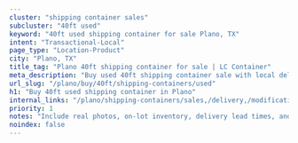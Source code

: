```yaml
---
cluster: "shipping container sales"
subcluster: "40ft used"
keyword: "40ft used shipping container for sale Plano, TX"
intent: "Transactional-Local"
page_type: "Location-Product"
city: "Plano, TX"
title_tag: "Plano 40ft shipping container for sale | LC Container"
meta_description: "Buy used 40ft shipping container sale with local delivery in Plano, TX. LC Container — local Since 2003. Request a fast quote today."
url_slug: "/plano/buy/40ft/shipping-containers/used"
h1: "Buy 40ft used shipping container in Plano"
internal_links: "/plano/shipping-containers/sales,/delivery,/modifications"
priority: 1
notes: "Include real photos, on-lot inventory, delivery lead times, and financing info."
noindex: false
---
```


<!-- TODO: Add unique city/inventory copy, images, and internal links here. -->
